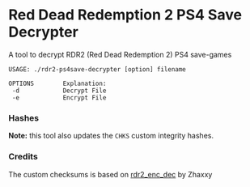 # Red Dead Redemption 2 PS4 Save Decrypter

A tool to decrypt RDR2 (Red Dead Redemption 2) PS4 save-games

```
USAGE: ./rdr2-ps4save-decrypter [option] filename

OPTIONS        Explanation:
 -d            Decrypt File
 -e            Encrypt File
```

### Hashes

**Note:** this tool also updates the `CHKS` custom integrity hashes.

### Credits

The custom checksums is based on [rdr2_enc_dec](https://github.com/Zhaxxy/rdr2_enc_dec) by Zhaxxy
